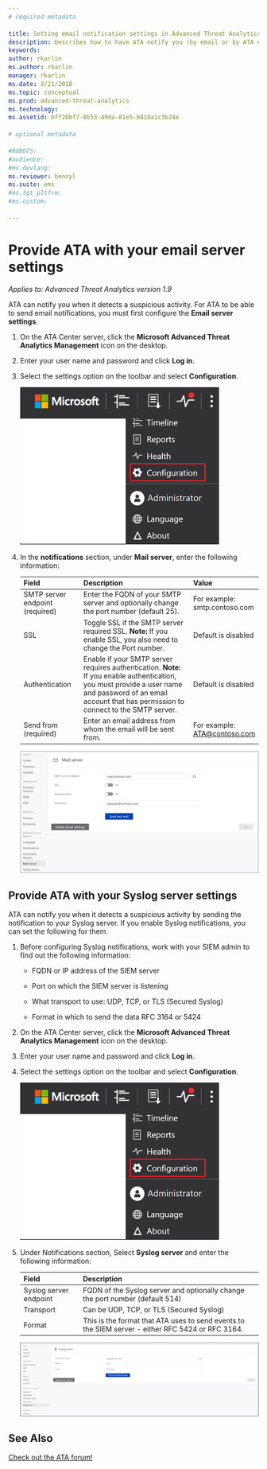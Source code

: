 ```yaml
---
# required metadata

title: Setting email notification settings in Advanced Threat Analytics
description: Describes how to have ATA notify you (by email or by ATA event forwarding) when it detects suspicious activities 
keywords:
author: rkarlin
ms.author: rkarlin
manager: rkarlin
ms.date: 3/21/2018
ms.topic: conceptual
ms.prod: advanced-threat-analytics
ms.technology:
ms.assetid: bff20bf7-8b53-49da-81e5-b818a1c3b24e

# optional metadata

#ROBOTS:
#audience:
#ms.devlang:
ms.reviewer: bennyl
ms.suite: ems
#ms.tgt_pltfrm:
#ms.custom:

---
```


# Provide ATA with your email server settings

*Applies to: Advanced Threat Analytics version 1.9*

ATA can notify you when it detects a suspicious activity. For ATA to be able to send email notifications, you must first configure the **Email server settings**.

1. On the ATA Center server, click the **Microsoft Advanced Threat Analytics Management** icon on the desktop.

2. Enter your user name and password and click **Log in**.

3. Select the settings option on the toolbar and select **Configuration**.

   ![ATA configuration settings icon](media/ATA-config-icon.png)

4. In the **notifications** section, under **Mail server**, enter the following information:


   |              Field              |                                                                                                 Description                                                                                                  |               Value                |
   |---------------------------------|--------------------------------------------------------------------------------------------------------------------------------------------------------------------------------------------------------------|------------------------------------|
   | SMTP server endpoint (required) |                                                            Enter the FQDN of your SMTP server and optionally change the port number (default 25).                                                            | For example:<br />smtp.contoso.com |
   |               SSL               |                                              Toggle SSL if the SMTP server required SSL. **Note:** If you enable SSL, you also need to change the Port number.                                               |        Default is disabled         |
   |         Authentication          | Enable if your SMTP server requires authentication. **Note:** If you enable authentication, you must provide a user name and password of an email account that has permission to connect to the SMTP server. |        Default is disabled         |
   |      Send from (required)       |                                                                        Enter an email address from whom the email will be sent from.                                                                         | For example:<br />ATA@contoso.com  |

   ![ATA email server settings image](media/ata-email-server.png)

## Provide ATA with your Syslog server settings
ATA can notify you when it detects a suspicious activity by sending the notification to your Syslog server. If you enable Syslog notifications, you can set the following for them.

1. Before configuring Syslog notifications, work with your SIEM admin to find out the following information:

   -   FQDN or IP address of the SIEM server

   -   Port on which the SIEM server is listening

   -   What transport to use: UDP, TCP, or TLS (Secured Syslog)

   -   Format in which to send the data RFC 3164 or 5424

2. On the ATA Center server, click the **Microsoft Advanced Threat Analytics Management** icon on the desktop.

3. Enter your user name and password and click **Log in**.

4. Select the settings option on the toolbar and select **Configuration**.

   ![ATA configuration settings icon](media/ATA-config-icon.png)

5. Under Notifications section, Select **Syslog server** and enter the following information:

   |Field|Description|
   |---------|---------------|
   |Syslog server endpoint|FQDN of the Syslog server and optionally change the port number (default 514)|
   |Transport|Can be UDP, TCP, or TLS (Secured Syslog)|
   |Format|This is the format that ATA uses to send events to the SIEM server - either RFC 5424 or RFC 3164.|

   ![ATA Syslog server settings image](media/ata-syslog-server-settings.png)



## See Also
[Check out the ATA forum!](https://social.technet.microsoft.com/Forums/security/home?forum=mata)
